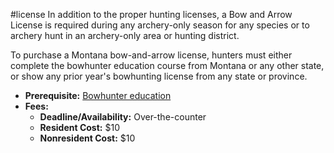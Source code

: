 #license
In addition to the proper hunting licenses, a Bow and Arrow License is required during any archery-only season for any species or to archery hunt in an archery-only area or hunting district.

To purchase a Montana bow-and-arrow license, hunters must either complete the bowhunter education course from Montana or any other state, or show any prior year's bowhunting license from any state or province. 

- **Prerequisite:** [Bowhunter education](https://fwp.mt.gov/hunt/education/bowhunter)
- **Fees:**
	- **Deadline/Availability:** Over-the-counter
	- **Resident Cost:** $10
	- **Nonresident Cost:** $10